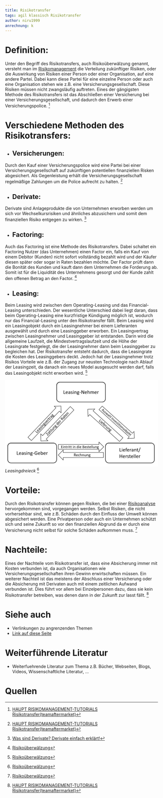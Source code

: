 ```yaml
---
title: Risikotransfer
tags: agil klassisch Risikotransfer
author: niru1999
anrechnung: k
---
```



# Definition: 
Unter den Begriff des Risikotransfers, auch Risikoüberwälzung genannt, versteht man im [Risikomanagement](https://github.com/jnsdhr/ManagingProjectsSuccessfully.github.io/blob/main/kb/Risikomanagement.md) die Verteilung zukünftiger Risiken, oder die Auswirkung von Risiken einer Person oder einer Organisation, auf eine andere Partei. Dabei kann diese Partei für eine einzelne Person oder auch eine Organisation stehen wie z.B. eine Versicherungsgesellschaft. Diese Risiken müssen nicht zwangsläufig auftreten. Eines der gängigsten Methode des Risikotransfers ist das Abschließen einer Versicherung bei einer Versicherungsgesellschaft, und dadurch den Erwerb einer Versicherungspolice. [^1]


# Verschiedene Methoden des Risikotransfers:
* ## Versicherungen:
Durch den Kauf einer Versicherungspolice wird eine Partei bei einer Versicherungsgesellschaft auf zukünftigen potentiellen finanziellen Risken abgesichert. Als Gegenleistung erhält die Versicherungsgesellschaft regelmäßige Zahlungen um die Police aufrecht zu halten. [^1]
* ## Derivate:
Derivate sind Anlageprodukte die von Unternehmen erworben werden um sich vor Wechselkursrisiken und ähnliches abzusichern und somit dem finanziellen Risiko entgegen zu wirken. [^2]
* ## Factoring:
Auch das Factoring ist eine Methode des Risikotransfers. Dabei schaltet ein Factoring Nutzer (das Unternehmen) einen Factor ein, falls ein Kauf von einem Debitor (Kunden) nicht sofort vollständig bezahlt wird und der Käufer diesen später oder sogar in Raten bezahlen möchte. Der Factor prüft dann die Bonität des Kunden und kauft dann dem Unternehmen die Forderung ab. Somit ist für die Liquidität des Unternehmens gesorgt und der Kunde zahlt den offenen Betrag an den Factor. [^3]
* ## Leasing: 
Beim Leasing wird zwischen dem Operating-Leasing und das Financial-Leasing unterschieden. Der wesentliche Unterschied dabei liegt daran, dass beim Operating-Leasing eine kurzfristige Kündigung möglich ist, wodurch nur das Financial-Leasing unter den Risikotransfer fällt. Beim Leasing wird ein Leasingobjekt durch ein Leasingnehmer bei einem Lieferanten ausgewählt und durch eine Leasinggeber erworben. Ein Leasingvertrag zwischen Leasingnehmer und Leasinggeber ist entstanden. Darin wird die allgemeine Laufzeit, die Mindestvertragslaufzeit und die Höhe der Leasingrate festgelegt, die der Leasingnehmer dann beim Leasinggeber zu begleichen hat. Der Risikotransfer entsteht dadurch, dass die Leasingrate die Kosten des Leasinggebers deckt. 
Jedoch hat der Leasingnehmer trotz Risikos Vorteile wie z.B. der Zugang zur neusten Technologie nach Ablauf der Leasingzeit, da danach ein neues Model ausgesucht werden darf, falls das Leasingobjekt nicht erworben wird. [^3]

![Beispielabbildung](Risikotransfer/Schema_Leasing.jpg)
*Leasingdreieck* [^3]

# Vorteile:
Durch den Risikotransfer können gegen Risiken, die bei einer [Risikoanalyse](https://github.com/CTM-development/ManagingProjectsSuccessfully.github.io/blob/main/kb/Risikoanalyse_und_Visualisierung.md) hervorgekommen sind, vorgegangen werden. Selbst Risiken, die nicht vorhersehbar sind, wie z.B. Schäden durch den Einfluss der Umwelt können abgesichert werden. Eine Privatperson oder auch ein Unternehmen schützt sich und seine Zukunft so vor den finanziellen Abgrund da er durch eine Versicherung nicht selbst für solche Schäden aufkommen muss. [^3]

# Nachteile:
Eines der Nachteile vom Risikotransfer ist, dass eine Absicherung immer mit Kosten verbunden ist, da auch Organisationen wie Versicherungsgesellschaften ihren Gewinn erwirtschaften müssen.
Ein weiterer Nachteil ist das meistens der Abschluss einer Versicherung oder die Absicherung mit Derivaten auch mit einem zeitlichen Aufwand verbunden ist. Dies führt vor allem bei Einzelpersonen dazu, dass sie kein Risikotransfer betreiben, was denen dann in der Zukunft zur lasst fällt. [^1]



# Siehe auch

* Verlinkungen zu angrenzenden Themen
* [Link auf diese Seite](Risikotransfer.md)

# Weiterführende Literatur

* Weiterfuehrende Literatur zum Thema z.B. Bücher, Webseiten, Blogs, Videos, Wissenschaftliche Literatur, ...

# Quellen

[^1]: [HAUPT RISIKOMANAGEMENT-TUTORIALS
Risikotransfer(teamaftermarket)](https://teamaftermarket.com/691-risk-transfer)
[^2]: [Was sind Derivate? Derivate einfach erklärt!](https://www.finanzfluss.de/geldanlage/derivate/)  
[^3]: [Risikoüberwälzung](https://de.wikipedia.org/wiki/Risiko%C3%BCberw%C3%A4lzung)


